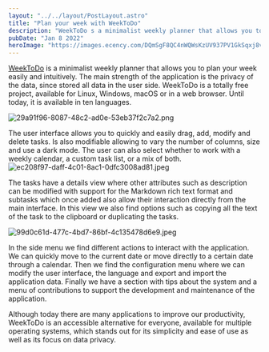 ```yaml
---
layout: "../../layout/PostLayout.astro"
title: "Plan your week with WeekToDo"
description: "WeekToDo s a minimalist weekly planner that allows you to plan your week easily and intuitively. The main strength of the application..."
pubDate: "Jan 8 2022"
heroImage: "https://images.ecency.com/DQmSgF8QC4nWQWsKzUV937PV1GkSqxj8vVevYxYCm4BdfyA/weektodo_es.jpg"
---
```


[WeekToDo](https://weektodo.me) is a minimalist weekly planner that allows you to plan your week easily and intuitively. The main strength of the application is the privacy of the data, since stored all data in the user side. WeekToDo is a totally free project, available for Linux, Windows, macOS or in a web browser. Until today, it is available in ten languages.


![29a91f96-8087-48c2-ad0e-53eb37f2c7a2.png](https://cdn.hashnode.com/res/hashnode/image/upload/v1647792527552/z6p95RpzG.png)

The user interface allows you to quickly and easily drag, add, modify and delete tasks. Is also modifiable allowing to vary the number of columns, size and use a dark mode. The user can also select whether to work with a weekly calendar, a custom task list, or a mix of both.
![ec208f97-daff-4c01-8ac1-0dfc3008ad81.jpeg](https://cdn.hashnode.com/res/hashnode/image/upload/v1647792548595/RtrLw24LI.jpeg)

The tasks have a details view where other attributes such as description can be modified with support for the Markdown rich text format and subtasks which once added also allow their interaction directly from the main interface. In this view we also find options such as copying all the text of the task to the clipboard or duplicating the tasks.

![99d0c61d-477c-4bd7-86bf-4c135478d6e9.jpeg](https://cdn.hashnode.com/res/hashnode/image/upload/v1647792570646/XvTK2_Whv.jpeg)

In the side menu we find different actions to interact with the application. We can quickly move to the current date or move directly to a certain date through a calendar. Then we find the configuration menu where we can modify the user interface, the language and export and import the application data. Finally we have a section with tips about the system and a menu of contributions to support the development and maintenance of the application.

Although today there are many applications to improve our productivity, WeekToDo is an accessible alternative for everyone, available for multiple operating systems, which stands out for its simplicity and ease of use as well as its focus on data privacy.